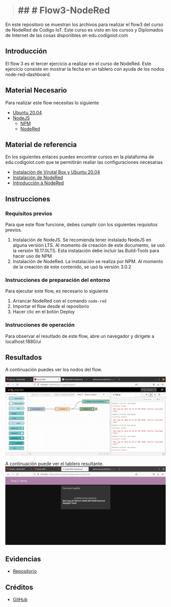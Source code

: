 > # ## # Flow3-NodeRed

En este repositoro se muestran los archivos para realizar el flow3 del curso de NodeRed de Codigo IoT. Este curso es visto en los cursos y Diplomados de Internet de las cosas disponibles en edu.codigoiot.com

## Introducción

El flow 3 es el tercer ejercicio a realizar en el curso de NodeRed. Este ejercicio consiste en mostrar la fecha en un tablero con ayuda de los nodos node-red-dashboard.

## Material Necesario

Para realizar este flow necesitas lo siguiente

-   [Ubuntu 20.04](https://releases.ubuntu.com/20.04/)
-   [NodeJS](https://nodejs.org/es/)
    -   [NPM](https://www.npmjs.com/)
    -   [NodeRed](https://nodered.org/docs/getting-started/local)

## Material de referencia

En los siguientes enlaces puedes encontrar cursos en la plataforma de edu.codigoiot.com que te permitirán realiar las configuraciones necesarias

-   [Instalación de Virutal Box y Ubuntu 20.04](https://edu.codigoiot.com/course/view.php?id=812)
-   [Instalación de NodeRed](https://edu.codigoiot.com/course/view.php?id=817)
-   [Introducción a NodeRed](https://edu.codigoiot.com/course/view.php?id=278)

## Instrucciones

### Requisitos previos

Para que este flow funcione, debes cumplir con los siguientes requisitos previos.

1.  Instalación de NodeJS. Se recomienda tener instalado NodeJS en alguna versión LTS. Al momento de creación de este documento, se usó la versión 16.17.0LTS. Esta instalación debe incluir las Build-Tools para hacer uso de NPM
2.  Instalación de NodeRed. La instalación se realiza por NPM. Al momento de la creación de este contenido, se usó la versión 3.0.2

### Instrucciones de preparación del entorno

Para ejecutar este flow, es necesario lo siguiente

1.  Arrancar NodeRed con el comando  `node-red`
2.  Importar el flow desde el repositorio
3.  Hacer clic en el botón Deploy

### Instrucciones de operación

Para observar el resutlado de este flow, abre un navegador y dirígete a localhost:1880/ui

## Resultados

A continuación puedes ver los nodos del flow.

[![](https://github.com/DafneJimenezR/Flow3-NodeRed/blob/main/Flow3.png)](https://github.com/DafneJimenezR/Flow3-NodeRed/blob/main/Flow3.png)

A continuación puede ver el tablero resultante.
[![](https://github.com/DafneJimenezR/Flow3-NodeRed/blob/main/Flow3_1.png)](https://github.com/DafneJimenezR/Flow3-NodeRed/blob/main/Flow3_1.png)

## Evidencias

-   [Repositorio](https://github.com/DafneJimenezR/Flow2-NodeRed)

## Créditos
-   [GitHub](https://github.com/hugoescalpelo)